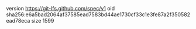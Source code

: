 version https://git-lfs.github.com/spec/v1
oid sha256:e6a5bad2064af37585ead7583bd44ae1730cf33c1e3fe87a2f350582ead78eca
size 1599

